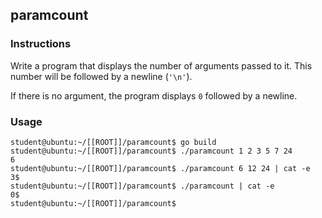 ## paramcount

### Instructions

Write a program that displays the number of arguments passed to it. This number will be followed by
a newline (`'\n'`).

If there is no argument, the program displays `0` followed by a newline.

### Usage

```console
student@ubuntu:~/[[ROOT]]/paramcount$ go build
student@ubuntu:~/[[ROOT]]/paramcount$ ./paramcount 1 2 3 5 7 24
6
student@ubuntu:~/[[ROOT]]/paramcount$ ./paramcount 6 12 24 | cat -e
3$
student@ubuntu:~/[[ROOT]]/paramcount$ ./paramcount | cat -e
0$
student@ubuntu:~/[[ROOT]]/paramcount$
```
